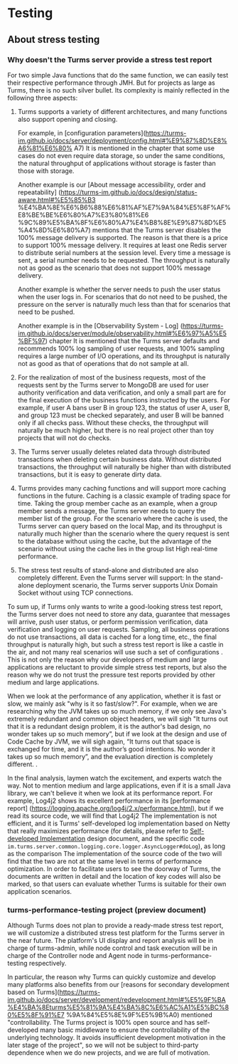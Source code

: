 # Testing

## About stress testing

### Why doesn't the Turms server provide a stress test report

For two simple Java functions that do the same function, we can easily test their respective performance through JMH. But for projects as large as Turms, there is no such silver bullet. Its complexity is mainly reflected in the following three aspects:

1. Turms supports a variety of different architectures, and many functions also support opening and closing.

   For example, in [configuration parameters](https://turms-im.github.io/docs/server/deployment/config.html#%E9%87%8D%E8%A6%81%E6%80% A7) It is mentioned in the chapter that some use cases do not even require data storage, so under the same conditions, the natural throughput of applications without storage is faster than those with storage.

   Another example is our [About message accessibility, order and repeatability] (https://turms-im.github.io/docs/design/status-aware.html#%E5%85%B3 %E4%BA%8E%E6%B6%88%E6%81%AF%E7%9A%84%E5%8F%AF%E8%BE%BE%E6%80%A7%E3%80%81%E6 %9C%89%E5%BA%8F%E6%80%A7%E4%B8%8E%E9%87%8D%E5%A4%8D%E6%80%A7) mentions that the Turms server disables the 100% message delivery is supported. The reason is that there is a price to support 100% message delivery. It requires at least one Redis server to distribute serial numbers at the session level. Every time a message is sent, a serial number needs to be requested. The throughput is naturally not as good as the scenario that does not support 100% message delivery.

   Another example is whether the server needs to push the user status when the user logs in. For scenarios that do not need to be pushed, the pressure on the server is naturally much less than that for scenarios that need to be pushed.

   Another example is in the [Observability System - Log] (https://turms-im.github.io/docs/server/module/observability.html#%E6%97%A5%E5%BF%97) chapter It is mentioned that the Turms server defaults and recommends 100% log sampling of user requests, and 100% sampling requires a large number of I/O operations, and its throughput is naturally not as good as that of operations that do not sample at all.

2. For the realization of most of the business requests, most of the requests sent by the Turms server to MongoDB are used for user authority verification and data verification, and only a small part are for the final execution of the business functions instructed by the users. For example, if user A bans user B in group 123, the status of user A, user B, and group 123 must be checked separately, and user B will be banned only if all checks pass. Without these checks, the throughput will naturally be much higher, but there is no real project other than toy projects that will not do checks.

3. The Turms server usually deletes related data through distributed transactions when deleting certain business data. Without distributed transactions, the throughput will naturally be higher than with distributed transactions, but it is easy to generate dirty data.

4. Turms provides many caching functions and will support more caching functions in the future. Caching is a classic example of trading space for time. Taking the group member cache as an example, when a group member sends a message, the Turms server needs to query the member list of the group. For the scenario where the cache is used, the Turms server can query based on the local Map, and its throughput is naturally much higher than the scenario where the query request is sent to the database without using the cache, but the advantage of the scenario without using the cache lies in the group list High real-time performance.

5. The stress test results of stand-alone and distributed are also completely different. Even the Turms server will support: In the stand-alone deployment scenario, the Turms server supports Unix Domain Socket without using TCP connections.

To sum up, if Turms only wants to write a good-looking stress test report, the Turms server does not need to store any data, guarantee that messages will arrive, push user status, or perform permission verification, data verification and logging on user requests. Sampling, all business operations do not use transactions, all data is cached for a long time, etc., the final throughput is naturally high, but such a stress test report is like a castle in the air, and not many real scenarios will use such a set of configurations . This is not only the reason why our developers of medium and large applications are reluctant to provide simple stress test reports, but also the reason why we do not trust the pressure test reports provided by other medium and large applications.

When we look at the performance of any application, whether it is fast or slow, we mainly ask "why is it so fast/slow?". For example, when we are researching why the JVM takes up so much memory, if we only see Java's extremely redundant and common object headers, we will sigh "It turns out that it is a redundant design problem, it is the author's bad design, no wonder takes up so much memory”, but if we look at the design and use of Code Cache by JVM, we will sigh again, “It turns out that space is exchanged for time, and it is the author’s good intentions. No wonder it takes up so much memory”, and the evaluation direction is completely different. .

In the final analysis, laymen watch the excitement, and experts watch the way. Not to mention medium and large applications, even if it is a small Java library, we can't believe it when we look at its performance report. For example, Log4j2 shows its excellent performance in its [performance report] (https://logging.apache.org/log4j/2.x/performance.html), but if we read its source code, we will find that Log4j2 The implementation is not efficient, and it is Turms' self-developed log implementation based on Netty that really maximizes performance (for details, please refer to [Self-developed Implementation](https://turms-im.github.io/docs/server/module/observability.html#%E6%97%A5%E5%BF%97) design document, and the specific code `im.turms.server.common.logging.core.logger.AsyncLogger#doLog`), as long as the comparison The implementation of the source code of the two will find that the two are not at the same level in terms of performance optimization. In order to facilitate users to see the doorway of Turms, the documents are written in detail and the location of key codes will also be marked, so that users can evaluate whether Turms is suitable for their own application scenarios.

### turms-performance-testing project (preview document)

Although Turms does not plan to provide a ready-made stress test report, we will customize a distributed stress test platform for the Turms server in the near future. The platform's UI display and report analysis will be in charge of turms-admin, while node control and task execution will be in charge of the Controller node and Agent node in turms-performance-testing respectively.

In particular, the reason why Turms can quickly customize and develop many platforms also benefits from our [reasons for secondary development based on Turms](https://turms-im.github.io/docs/server/development/redevelopment.html#%E5%9F%BA%E4%BA%8Eturms%E5%81%9A%E4%BA%8C%E6%AC%A1%E5%BC%80%E5%8F%91%E7 %9A%84%E5%8E%9F%E5%9B%A0) mentioned "controllability. The Turms project is 100% open source and has self-developed many basic middleware to ensure the controllability of the underlying technology. It avoids insufficient development motivation in the later stage of the project", so we will not be subject to third-party dependence when we do new projects, and we are full of motivation.
